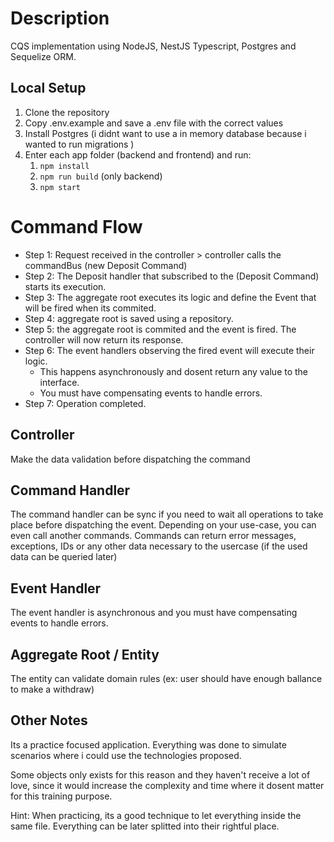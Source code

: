 # Description

CQS implementation using NodeJS, NestJS Typescript, Postgres and Sequelize ORM. 

## Local Setup

1. Clone the repository
1. Copy .env.example and save a .env file with the correct values
1. Install Postgres (i didnt want to use a in memory database because i wanted to run migrations )
1. Enter each app folder (backend and frontend) and run:
    1. `npm install`
    1. `npm run build` (only backend)
    1. `npm start`
# Command Flow

- Step 1: Request received in the controller > controller calls the commandBus (new Deposit Command)
- Step 2: The Deposit handler that subscribed to the (Deposit Command) starts its execution.
- Step 3: The aggregate root executes its logic and define the Event that will be fired when its commited.
- Step 4: aggregate root is saved using a repository.
- Step 5: the aggregate root is commited and the event is fired. The controller will now return its response.
- Step 6: The event handlers observing the fired event will execute their logic.
    - This happens asynchronously and dosent return any value to the interface. <br>
    - You must have compensating events to handle errors.
- Step 7: Operation completed.


## Controller

Make the data validation before dispatching the command

## Command Handler

The command handler can be sync if you need to wait all operations to take place before dispatching the event.
Depending on your use-case, you can even call another commands.
Commands can return error messages, exceptions, IDs or any other data necessary to the usercase (if the used data can be queried later)

## Event Handler

The event handler is asynchronous and you must have compensating events to handle errors.

## Aggregate Root / Entity

The entity can validate domain rules (ex: user should have enough ballance to make a withdraw)

## Other Notes

Its a practice focused application. Everything was done to simulate scenarios where i could use the technologies proposed.

Some objects only exists for this reason and they haven't receive a lot of love, since it would increase the complexity and time where it dosent matter for this training purpose.

Hint: When practicing, its a good technique to let everything inside the same file. Everything can be later splitted into their rightful place.